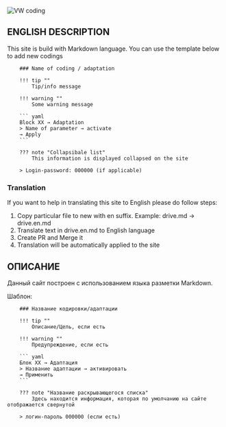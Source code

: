 ![VW coding](docs/assets/logo.png)  

## ENGLISH DESCRIPTION

This site is build with Markdown language. You can use the template below to add new codings

```
    ### Name of coding / adaptation

    !!! tip ""
        Tip/info message

    !!! warning ""
        Some warning message

    ``` yaml
    Block XX → Adaptation
    > Name of parameter → activate
    → Apply
    ```

    ??? note "Collapsibale list"
        This information is displayed collapsed on the site

    > Login-password: 000000 (if applicable)
```

### Translation

If you want to help in translating this site to English please do follow steps:  

1. Copy particular file to new with en suffix. Example: drive.md → drive.en.md  
2. Translate text in drive.en.md to English language  
3. Create PR and Merge it  
4. Translation will be automatically applied to the site  


## ОПИСАНИЕ

Данный сайт построен с использованием языка разметки Markdown.

Шаблон:

```
    ### Название кодировки/адаптации

    !!! tip ""
        Описание/Цель, если есть

    !!! warning ""
        Предупреждение, если есть

    ``` yaml
    Блок XX → Адаптация
    > Название адаптации → активировать
    → Применить
    ```

    ??? note "Название раскрывающегося списка"
        Здесь находится информация, которая по умолчанию на сайте отображается свернутой

    > логин-пароль 000000 (если есть)
```
